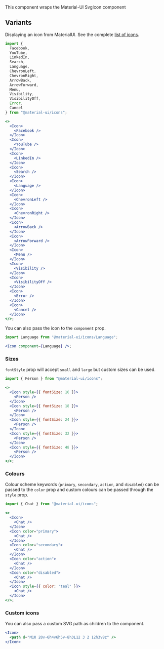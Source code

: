 This component wraps the Material-UI SvgIcon component

## Variants

Displaying an icon from MaterialUI. See the complete [list of icons](https://material-ui.com/components/material-icons/).

```jsx
import {
  Facebook,
  YouTube,
  LinkedIn,
  Search,
  Language,
  ChevronLeft,
  ChevronRight,
  ArrowBack,
  ArrowForward,
  Menu,
  Visibility,
  VisibilityOff,
  Error,
  Cancel
} from "@material-ui/icons";

<>
  <Icon>
    <Facebook />
  </Icon>
  <Icon>
    <YouTube />
  </Icon>
  <Icon>
    <LinkedIn />
  </Icon>
  <Icon>
    <Search />
  </Icon>
  <Icon>
    <Language />
  </Icon>
  <Icon>
    <ChevronLeft />
  </Icon>
  <Icon>
    <ChevronRight />
  </Icon>
  <Icon>
    <ArrowBack />
  </Icon>
  <Icon>
    <ArrowForward />
  </Icon>
  <Icon>
    <Menu />
  </Icon>
  <Icon>
    <Visibility />
  </Icon>
  <Icon>
    <VisibilityOff />
  </Icon>
  <Icon>
    <Error />
  </Icon>
  <Icon>
    <Cancel />
  </Icon>
</>;
```

You can also pass the icon to the `component` prop.

```jsx
import Language from "@material-ui/icons/Language";

<Icon component={Language} />;
```

### Sizes

`fontStyle` prop will accept `small` and `large` but custom sizes can be used.

```jsx
import { Person } from "@material-ui/icons";

<>
  <Icon style={{ fontSize: 16 }}>
    <Person />
  </Icon>
  <Icon style={{ fontSize: 18 }}>
    <Person />
  </Icon>
  <Icon style={{ fontSize: 24 }}>
    <Person />
  </Icon>
  <Icon style={{ fontSize: 32 }}>
    <Person />
  </Icon>
  <Icon style={{ fontSize: 48 }}>
    <Person />
  </Icon>
</>;
```

### Colours

Colour scheme keywords (`primary`, `secondary`, `action`, and `disabled`) can be
passed to the `color` prop and custom colours can be passed through the `style`
prop.

```jsx
import { Chat } from "@material-ui/icons";

<>
  <Icon>
    <Chat />
  </Icon>
  <Icon color="primary">
    <Chat />
  </Icon>
  <Icon color="secondary">
    <Chat />
  </Icon>
  <Icon color="action">
    <Chat />
  </Icon>
  <Icon color="disabled">
    <Chat />
  </Icon>
  <Icon style={{ color: "teal" }}>
    <Chat />
  </Icon>
</>;
```

### Custom icons

You can also pass a custom SVG path as children to the component.

```jsx
<Icon>
  <path d="M10 20v-6h4v6h5v-8h3L12 3 2 12h3v8z" />
</Icon>
```
